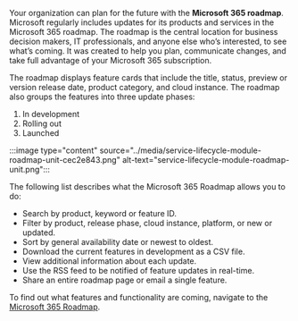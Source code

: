 Your organization can plan for the future with the **Microsoft 365 roadmap**. Microsoft regularly includes updates for its products and services in the Microsoft 365 roadmap. The roadmap is the central location for business decision makers, IT professionals, and anyone else who’s interested, to see what’s coming. It was created to help you plan, communicate changes, and take full advantage of your Microsoft 365 subscription.

The roadmap displays feature cards that include the title, status, preview or version release date, product category, and cloud instance. The roadmap also groups the features into three update phases:

1.  In development
2.  Rolling out
3.  Launched

:::image type="content" source="../media/service-lifecycle-module-roadmap-unit-cec2e843.png" alt-text="service-lifecycle-module-roadmap-unit.png":::


The following list describes what the Microsoft 365 Roadmap allows you to do:

 -  Search by product, keyword or feature ID.
 -  Filter by product, release phase, cloud instance, platform, or new or updated.
 -  Sort by general availability date or newest to oldest.
 -  Download the current features in development as a CSV file.
 -  View additional information about each update.
 -  Use the RSS feed to be notified of feature updates in real-time.
 -  Share an entire roadmap page or email a single feature.

To find out what features and functionality are coming, navigate to the [Microsoft 365 Roadmap](https://www.microsoft.com/microsoft-365/roadmap?azure-portal=true).
